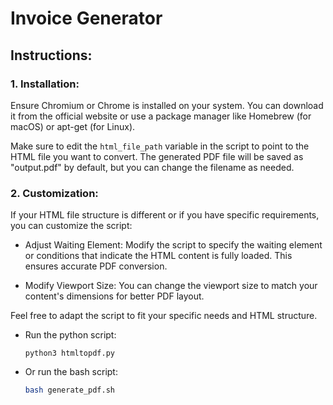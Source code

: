 

# Invoice Generator

## Instructions:

### 1. Installation:


Ensure Chromium or Chrome is installed on your system. You can download it from the official website or use a package manager like Homebrew (for macOS) or apt-get (for Linux).

   Make sure to edit the `html_file_path` variable in the script to point to the HTML file you want to convert. The generated PDF file will be saved as "output.pdf" by default, but you can change the filename as needed.

### 2. Customization:

If your HTML file structure is different or if you have specific requirements, you can customize the script:

- Adjust Waiting Element: Modify the script to specify the waiting element or conditions that indicate the HTML content is fully loaded. This ensures accurate PDF conversion.

- Modify Viewport Size: You can change the viewport size to match your content's dimensions for better PDF layout.

Feel free to adapt the script to fit your specific needs and HTML structure.

- Run the python script:

   ```shell
   python3 htmltopdf.py
   ```

- Or run the bash script:

  ```bash
  bash generate_pdf.sh
  ```

